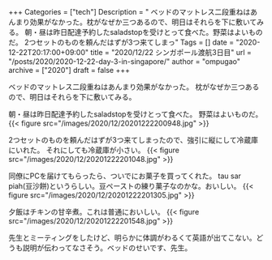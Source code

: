 +++
Categories = ["tech"]
Description = " ベッドのマットレス二段重ねはあんまり効果がなかった。枕がなぜか三つあるので、明日はそれらを下に敷いてみる。  朝・昼は昨日配達予約したsaladstopを受けとって食べた。野菜はよいものだ。  2つセットのものを頼んだはずが3つ来てしまっ"
Tags = []
date = "2020-12-22T20:17:00+09:00"
title = "2020/12/22 シンガポール渡航3日目"
url = "/posts/2020/2020-12-22-day-3-in-singapore/"
author = "ompugao"
archive = ["2020"]
draft = false
+++

<body>
<p>ベッドのマットレス二段重ねはあんまり効果がなかった。
枕がなぜか三つあるので、明日はそれらを下に敷いてみる。</p>

<p>朝・昼は昨日配達予約したsaladstopを受けとって食べた。
野菜はよいものだ。
{{< figure src="/images/2020/12/20201222200948.jpg" >}}

<p>2つセットのものを頼んだはずが3つ来てしまったので、強引に縦にして冷蔵庫にいれた。
それにしても冷蔵庫が小さい。
{{< figure src="/images/2020/12/20201222201048.jpg" >}}

<p>同僚にPCを届けてもらったら、ついでにお菓子を買ってくれた。
tau sar piah(豆沙餅)というらしい。豆ペーストの練り菓子なのかな。おいしい。
{{< figure src="/images/2020/12/20201222201305.jpg" >}}

<p>夕飯はチキンの甘辛煮。これは普通においしい。
{{< figure src="/images/2020/12/20201222201548.jpg" >}}

<p>先生とミーティングをしたけど、明らかに体調がわるくて英語が出てこない。どうも説明が伝わってなさそう。ベッドのせいです、先生。</p>
</body>
